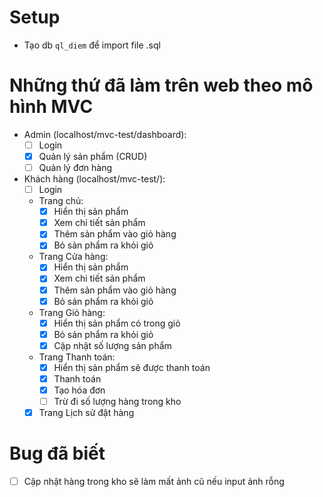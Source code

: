 # Setup
- Tạo db `ql_diem` để import file .sql

# Những thứ đã làm trên web theo mô hình MVC
- Admin (localhost/mvc-test/dashboard):
	+ [ ] Login
	+ [x] Quản lý sản phẩm (CRUD)
	+ [ ] Quản lý đơn hàng

- Khách hàng (localhost/mvc-test/):
	+ [ ] Login
	+ Trang chủ:
		+ [x] Hiển thị sản phẩm
		+ [x] Xem chi tiết sản phẩm
		+ [x] Thêm sản phẩm vào giỏ hàng
		+ [x] Bỏ sản phẩm ra khỏi giỏ
	+ Trang Cửa hàng:
		+ [x] Hiển thị sản phẩm
		+ [x] Xem chi tiết sản phẩm
		+ [x] Thêm sản phẩm vào giỏ hàng
		+ [x] Bỏ sản phẩm ra khỏi giỏ
	+ Trang Giỏ hàng:
		+ [x] Hiển thị sản phẩm có trong giỏ
		+ [x] Bỏ sản phẩm ra khỏi giỏ
		+ [x] Cập nhật số lượng sản phẩm
	+ Trang Thanh toán:
		+ [x] Hiển thị sản phẩm sẽ được thanh toán
		+ [x] Thanh toán
		+ [x] Tạo hóa đơn
		+ [ ] Trừ đi số lượng hàng trong kho
	+ [x] Trang Lịch sử đặt hàng

# Bug đã biết
- [ ] Cập nhật hàng trong kho sẽ làm mất ảnh cũ nếu input ảnh rỗng